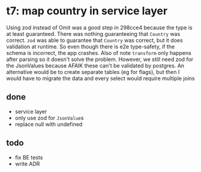 # t7: map country in service layer

Using zod instead of Omit was a good step in 298cce4 because the type is at least guaranteed. There was nothing guaranteeing that `Country` was correct. `zod` was able to guarantee that `Country` was correct, but it does validation at runtime. So even though there is e2e type-safety, if the schema is incorrect, the app crashes. Also of note `transform` only happens after parsing so it doesn't solve the problem. However, we still need zod for the JsonValues because AFAIK these can't be validated by postgres. An alternative would be to create separate tables (eg for flags), but then I would have to migrate the data and every select would require multiple joins

## done

- service layer
- only use zod for `JsonValue`s
- replace null with undefined

## todo

- fix BE tests
- write ADR